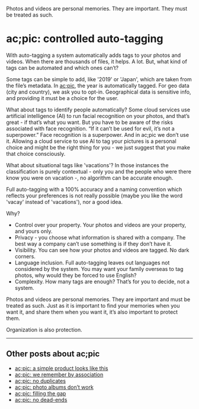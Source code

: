 Photos and videos are personal memories. They are important. They must be treated as such.
# ac;pic: controlled auto-tagging

With auto-tagging a system automatically adds tags to your photos and videos. When there are thousands of files, it helps. A lot. But, what kind of tags can be automated and which ones can’t?

Some tags can be simple to add, like '2019' or 'Japan', which are taken from the file’s metadata. In <a href="https://altocode.nl/pic/" target="_blank">ac;pic</a>, the year is automatically tagged. For geo data (city and country), we ask you to opt-in. Geographical data is sensitive info, and providing it must be a choice for the user.

What about tags to identify people automatically? Some cloud services use artificial intelligence (AI) to run facial recognition on your photos, and that’s great - if that’s what you want. But you have to be aware of the risks associated with face recognition. “If it can’t be used for evil, it’s not a superpower.” Face recognition is a superpower. And in ac;pic we don’t use it. Allowing a cloud service to use AI to tag your pictures is a personal choice and might be the right thing for you - we just suggest that you make that choice consciously.

What about situational tags like 'vacations'? In those instances the classification is purely contextual - only you and the people who were there know you were on vacation -, no algorithm can be accurate enough.

Full auto-tagging with a 100% accuracy and a naming convention which reflects your preferences is not really possible (maybe you like the word 'vacay' instead of 'vacations'), nor a good idea. 

Why? 

- Control over your property. Your photos and videos are your property, and yours only. 
- Privacy - you choose what information is shared with a company. The best way a company can’t use something is if they don’t have it. 
- Visibility. You can see how your photos and videos are tagged. No dark corners. 
- Language inclusion. Full auto-tagging leaves out languages not considered by the system. You may want your family overseas to tag photos, why would they be forced to use English?
- Complexity. How many tags are enough? That’s for you to decide, not a system. 

Photos and videos are personal memories. They are important and must be treated as such. Just as it is important to find your memories when you want it, and share them when you want it, it’s also important to protect them.

Organization is also protection.

---

## Other posts about ac;pic
- <a href="https://altocode.nl/blog/a-simple-product-looks-like-this" target="_blank">ac;pic: a simple product looks like this</a>
- <a href="https://altocode.nl/blog/we-remember-by-association" target="_blank">ac;pic: we remember by association</a> 
- <a href="https://altocode.nl/blog/no-duplicates" target="_blank">ac;pic: no duplicates</a>
- <a href="https://altocode.nl/blog/photo-albums-dont-work" target="_blank">ac;pic: photo albums don’t work</a>
- <a href="https://altocode.nl/blog/filling-the-gap" target="_blank">ac;pic: filling the gap</a>
- <a href="https://altocode.nl/blog/no-dead-ends" target="_blank">ac;pic: no dead-ends</a> 
